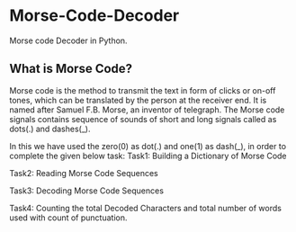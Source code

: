 # Morse-Code-Decoder
Morse code Decoder in Python. 
## What is Morse Code? 
Morse code is the method to transmit the text in form of clicks or on-off tones, which can be translated by the person at the receiver end. It is named after Samuel F.B. Morse, an inventor of telegraph. The Morse code signals contains sequence of sounds of short and long signals called as dots(.) and dashes(_).

In this we have used the zero(0) as dot(.) and one(1) as dash(_), in order to complete the given below task: 
Task1: Building a Dictionary of Morse Code 

Task2: Reading Morse Code Sequences 

Task3: Decoding Morse Code Sequences 

Task4: Counting the total Decoded Characters and total number of words used with count of punctuation.
